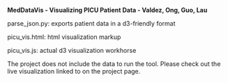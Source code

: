 **MedDataVis - Visualizing PICU Patient Data - Valdez, Ong, Guo, Lau**

parse\_json.py: exports patient data in a d3-friendly format

picu\_vis.html: html visualization markup

picu\_vis.js: actual d3 visualization workhorse

The project does not include the data to run the tool. Please check out the live visualization linked to on the project page.
